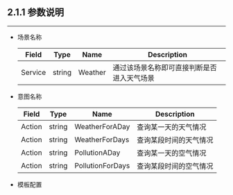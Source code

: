 ## 2.1.1 参数说明

---

* 场景名称

  | Field | Type | Name | Description |
  | --- | --- | --- | --- |
  | Service | string | Weather | 通过该场景名称即可直接判断是否进入天气场景 |

* 意图名称

    | Field | Type | Name | Description |
    | --- | --- | --- | --- |
    | Action | string | WeatherForADay | 查询某一天的天气情况 |
    | Action | string | WeatherForDays | 查询某段时间的天气情况 |
    | Action | string | PollutionADay | 查询某一天的空气情况 |
    | Action | string | PollutionForDays | 查询某段时间的空气情况 |


* 模板配置

